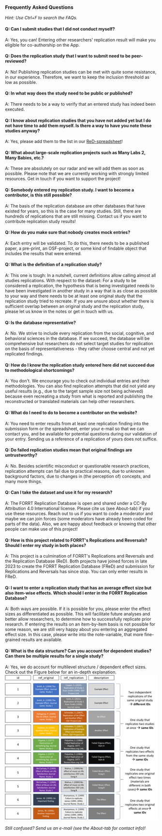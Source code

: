 ### Frequently Asked Questions

*Hint: Use Ctrl+F to search the FAQs.*

#### Q: Can I submit studies that I did not conduct myself?
A: Yes, you can! Entering other researchers' replication result will make you eligible for co-authorship on the App.

#### Q: Does the replication study that I want to submit need to be peer-reviewed?
A: No! Publishing replication studies can be met with quite some resistance, in our experience. Therefore, we want to keep the inclusion threshold as low as possible.

#### Q: In what way does the study need to be public or published?
A: There needs to be a way to verify that an entered study has indeed been executed.

#### Q: I know about replication studies that you have not added yet but I do not have time to add them myself. Is there a way to have you note these studies anyway?
A: Yes, please add them to the list in our [ReD-spreadsheet](https://docs.google.com/spreadsheets/d/1x68oW2H_Xrdv44fIeycl4fegsmQgCa60GxeZZ_hAR90/edit?pli=1#gid=305460056)!

#### Q: What about large-scale replication projects such as Many Labs 2, Many Babies, etc.?
A: These are absolutely on our radar and we will add them as soon as possible. Please note that we are currently working with strongly limited resources. Get in touch if you want to support the project!

#### Q: Somebody entered my replication study. I want to become a contributor, is this still possible?
A: The basis of the replication database are other databases that have existed for years, so this is the case for many studies. Still, there are hundreds of replications that are still missing. Contact us if you want to contribute replication study results!

#### Q: How do you make sure that nobody creates mock entries?
A: Each entry will be validated. To do this, there needs to be a published paper, a pre-print, an OSF-project, or some kind of findable object that includes the results that were entered.

#### Q: What is the definition of a replication study?
A: This one is tough: In a nutshell, current definitions allow calling almost all studies replications. With respect to the dataset: For a study to be considered a replication, the hypothesis that is being investigated needs to have been investigated in another study in a way that is as close as possible to your way and there needs to be at least one original study that the replication study tried to recreate. If you are unsure about whether there is sufficient overlap between an original study and the replication study, please let us know in the notes or get in touch with us.

#### Q: Is the database representative?
A: No. We strive to include every replication from the social, cognitive, and behavioral sciences in the database. If we succeed, the database will be comprehensive but researchers do not select target studies for replication on the basis of representativeness - they rather choose central and not yet replicated findings.

#### Q: How do I know the replication study entered here did not succeed due to methodological shortcomings?
A: You don't. We encourage you to check out individual entries and their methodologies. You can also find replication attempts that did not yield any useful results (e.g., due to the target sample size not being achieved) because even recreating a study from what is reported and publishing the reconstructed or translated materials can help other researchers.

#### Q: What do I need to do to become a contributor on the website?
A: You need to enter results from at least one replication finding into the submission form or the spreadsheet, enter your e-mail so that we can contact you, and be available for potential questions during our validation of your entry. Sending us a reference of a replication of yours does not suffice.

#### Q: Do failed replication studies mean that original findings are untrustworthy?
A: No. Besides scientific misconduct or questionable research practices, replication attempts can fail due to practical reasons, due to unknown background factors, due to changes in (the perception of) concepts, and many more things.

#### Q: Can I take the dataset and use it for my research?
A: The FORRT Replication Database is open and shared under a CC-By Attribution 4.0 International license. Please cite us (see About-tab) if you use these resources. Reach out to us if you want to code a moderator and maybe we can join forces (some moderators have already been coded for parts of the data). Also, we are happy about feedback or knowing that other people can make use of this project!

#### Q: How is this project related to FORRT's Replications and Reversals? Should I enter my study in both places?
A: This project is a culmination of FORRT's Replications and Reversals and the Replication Database (ReD). Both projects have joined forces in late 2023 to create the FORRT Replication Database (FReD) and submission for Replications and Reversals has since stop. You can only enter results in FReD. 

#### Q: I want to enter a replication study that has an average effect size but also item-wise effects. Which should I enter in the FORRT Replication Database?
A: Both ways are possible. If it is possible for you, please enter the effect sizes as differentiated as possible. This will facilitate future analyses and better allow researchers, to determine how to successfully replicate prior research. If entering the results on an item-by-item basis is not possible for some reason, we are still very happy about you entering an aggregated effect size. In this case, please write into the note-variable, that more fine-grained results are available.

#### Q: What is the data structure? Can you account for dependent studies? Can there be multiple results for a single study?
A: Yes, we do account for multilevel structure / dependent effect sizes. Check out the Figure below for an in-depth explanation.
![Data Structure](datastructure.png)

*Still confused? Send us an e-mail (see the About-tab for contact info)!*
